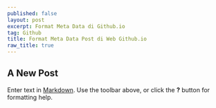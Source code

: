 ```yaml
---
published: false
layout: post
excerpt: Format Meta Data di Github.io
tag: Github
title: Format Meta Data Post di Web Github.io
raw_title: true
---
```

## A New Post

Enter text in [Markdown](http://daringfireball.net/projects/markdown/). Use the toolbar above, or click the **?** button for formatting help.
